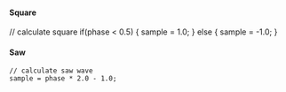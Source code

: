 

#### Square
  // calculate square
  if(phase < 0.5) {
    sample = 1.0;
  } else {
    sample = -1.0;
  }

#### Saw  
    // calculate saw wave
    sample = phase * 2.0 - 1.0;